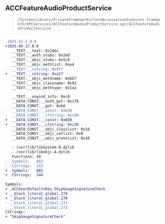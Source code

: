 ## ACCFeatureAudioProductService

> `/System/Library/PrivateFrameworks/CoreAccessoriesFeatures.framework/XPCServices/ACCFeatureAudioProductService.xpc/ACCFeatureAudioProductService`

```diff

-1025.42.1.0.0
+1025.60.17.0.0
   __TEXT.__text: 0x246c
   __TEXT.__auth_stubs: 0x2e0
   __TEXT.__objc_stubs: 0x5c0
   __TEXT.__objc_methlist: 0xe4
-  __TEXT.__cstring: 0x9ff
+  __TEXT.__cstring: 0xa17
   __TEXT.__objc_methname: 0x667
   __TEXT.__objc_classname: 0x92
   __TEXT.__objc_methtype: 0x1aa

   __TEXT.__unwind_info: 0xc8
   __DATA_CONST.__auth_got: 0x178
   __DATA_CONST.__got: 0xb0
-  __DATA_CONST.__const: 0x648
-  __DATA_CONST.__cfstring: 0xc00
+  __DATA_CONST.__const: 0x650
+  __DATA_CONST.__cfstring: 0xc20
   __DATA_CONST.__objc_classlist: 0x18
   __DATA_CONST.__objc_catlist: 0x8
   __DATA_CONST.__objc_protolist: 0x18

   - /usr/lib/libSystem.B.dylib
   - /usr/lib/libobjc.A.dylib
   Functions: 49
-  Symbols:   863
-  CStrings:  243
+  Symbols:   865
+  CStrings:  244
 
Symbols:
+ _ACCUserDefaultsKey_SkipGaugeSignatureCheck
+ __block_literal_global.274
+ __block_literal_global.276
- __block_literal_global.271
- __block_literal_global.273
CStrings:
+ "SkipGaugeSignatureCheck"

```
